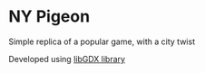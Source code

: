 # NY Pigeon

Simple replica of a popular game, with a city twist

Developed using [libGDX library](http://libgdx.badlogicgames.com/)
